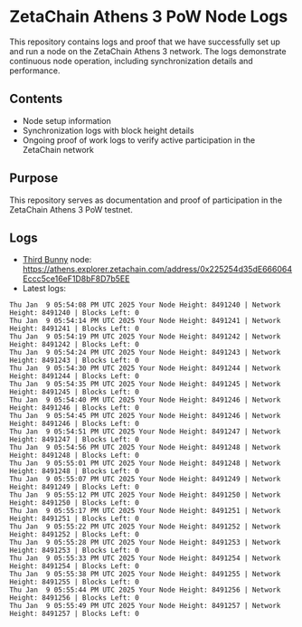 # ZetaChain Athens 3 PoW Node Logs
This repository contains logs and proof that we have successfully set up and run a node on the ZetaChain Athens 3 network. The logs demonstrate continuous node operation, including synchronization details and performance.

## Contents
- Node setup information
- Synchronization logs with block height details
- Ongoing proof of work logs to verify active participation in the ZetaChain network

## Purpose
This repository serves as documentation and proof of participation in the ZetaChain Athens 3 PoW testnet.

## Logs

- [Third Bunny](https://thirdbunny.xyz/) node: https://athens.explorer.zetachain.com/address/0x225254d35dE666064Eccc5ce16eF1D8bF8D7b5EE
- Latest logs:
```
Thu Jan  9 05:54:08 PM UTC 2025 Your Node Height: 8491240 | Network Height: 8491240 | Blocks Left: 0
Thu Jan  9 05:54:14 PM UTC 2025 Your Node Height: 8491241 | Network Height: 8491241 | Blocks Left: 0
Thu Jan  9 05:54:19 PM UTC 2025 Your Node Height: 8491242 | Network Height: 8491242 | Blocks Left: 0
Thu Jan  9 05:54:24 PM UTC 2025 Your Node Height: 8491243 | Network Height: 8491243 | Blocks Left: 0
Thu Jan  9 05:54:30 PM UTC 2025 Your Node Height: 8491244 | Network Height: 8491244 | Blocks Left: 0
Thu Jan  9 05:54:35 PM UTC 2025 Your Node Height: 8491245 | Network Height: 8491245 | Blocks Left: 0
Thu Jan  9 05:54:40 PM UTC 2025 Your Node Height: 8491246 | Network Height: 8491246 | Blocks Left: 0
Thu Jan  9 05:54:45 PM UTC 2025 Your Node Height: 8491246 | Network Height: 8491246 | Blocks Left: 0
Thu Jan  9 05:54:51 PM UTC 2025 Your Node Height: 8491247 | Network Height: 8491247 | Blocks Left: 0
Thu Jan  9 05:54:56 PM UTC 2025 Your Node Height: 8491248 | Network Height: 8491248 | Blocks Left: 0
Thu Jan  9 05:55:01 PM UTC 2025 Your Node Height: 8491248 | Network Height: 8491248 | Blocks Left: 0
Thu Jan  9 05:55:07 PM UTC 2025 Your Node Height: 8491249 | Network Height: 8491249 | Blocks Left: 0
Thu Jan  9 05:55:12 PM UTC 2025 Your Node Height: 8491250 | Network Height: 8491250 | Blocks Left: 0
Thu Jan  9 05:55:17 PM UTC 2025 Your Node Height: 8491251 | Network Height: 8491251 | Blocks Left: 0
Thu Jan  9 05:55:22 PM UTC 2025 Your Node Height: 8491252 | Network Height: 8491252 | Blocks Left: 0
Thu Jan  9 05:55:28 PM UTC 2025 Your Node Height: 8491253 | Network Height: 8491253 | Blocks Left: 0
Thu Jan  9 05:55:33 PM UTC 2025 Your Node Height: 8491254 | Network Height: 8491254 | Blocks Left: 0
Thu Jan  9 05:55:38 PM UTC 2025 Your Node Height: 8491255 | Network Height: 8491255 | Blocks Left: 0
Thu Jan  9 05:55:44 PM UTC 2025 Your Node Height: 8491256 | Network Height: 8491256 | Blocks Left: 0
Thu Jan  9 05:55:49 PM UTC 2025 Your Node Height: 8491257 | Network Height: 8491257 | Blocks Left: 0
```
